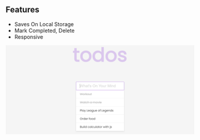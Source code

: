 ## Features

- Saves On Local Storage
- Mark Completed, Delete
- Responsive




![Screenshot](/todo.png)
